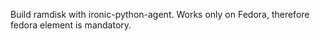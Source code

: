 Build ramdisk with ironic-python-agent.
Works only on Fedora, therefore fedora element is mandatory.
